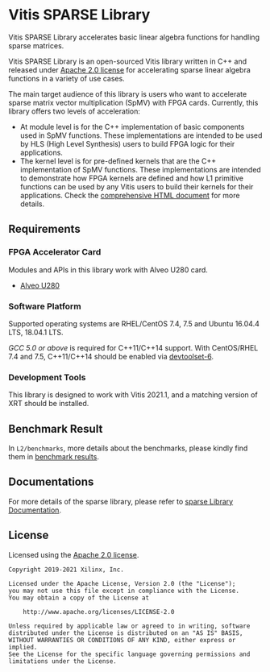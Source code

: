 # Vitis SPARSE Library

Vitis SPARSE Library accelerates basic linear algebra functions for handling sparse matrices.

Vitis SPARSE Library is an open-sourced Vitis library written in C++ and released under
[Apache 2.0 license](https://www.apache.org/licenses/LICENSE-2.0)
for accelerating sparse linear algebra functions in a variety of use cases.

The main target audience of this library is users who want to accelerate
sparse matrix vector multiplication (SpMV) with FPGA cards.
Currently, this library offers two levels of acceleration:

* At module level is for the C++ implementation of basic components used in SpMV functions. These implementations are intended to be used by HLS (High Level Synthesis) users to build FPGA logic for their applications. 
* The kernel level is for pre-defined kernels that are the C++ implementation of SpMV functions. These implementations are intended to demonstrate how FPGA kernels are defined and how L1 primitive functions can be used by any Vitis users to build their kernels for their applications. 
Check the [comprehensive HTML document](https://xilinx.github.io/Vitis_Libraries/sparse/2021.1/) for more details.

## Requirements

### FPGA Accelerator Card

Modules and APIs in this library work with Alveo U280 card.

* [Alveo U280](https://www.xilinx.com/products/boards-and-kits/alveo/u280.html)

### Software Platform

Supported operating systems are RHEL/CentOS 7.4, 7.5 and Ubuntu 16.04.4 LTS, 18.04.1 LTS.

_GCC 5.0 or above_ is required for C++11/C++14 support.
With CentOS/RHEL 7.4 and 7.5, C++11/C++14 should be enabled via
[devtoolset-6](https://www.softwarecollections.org/en/scls/rhscl/devtoolset-6/).

### Development Tools

This library is designed to work with Vitis 2021.1,
and a matching version of XRT should be installed.

## Benchmark Result

In `L2/benchmarks`, more details about the benchmarks, please kindly find them in [benchmark results](https://xilinx.github.io/Vitis_Libraries/blas/2021.1/user_guide/L2/L2_benchmark_spmv.html).

## Documentations
For more details of the sparse library, please refer to [sparse Library Documentation](https://xilinx.github.io/Vitis_Libraries/sparse/2021.1/index.html).

## License

Licensed using the [Apache 2.0 license](https://www.apache.org/licenses/LICENSE-2.0).

    Copyright 2019-2021 Xilinx, Inc.
    
    Licensed under the Apache License, Version 2.0 (the "License");
    you may not use this file except in compliance with the License.
    You may obtain a copy of the License at
    
        http://www.apache.org/licenses/LICENSE-2.0
    
    Unless required by applicable law or agreed to in writing, software
    distributed under the License is distributed on an "AS IS" BASIS,
    WITHOUT WARRANTIES OR CONDITIONS OF ANY KIND, either express or implied.
    See the License for the specific language governing permissions and
    limitations under the License.
